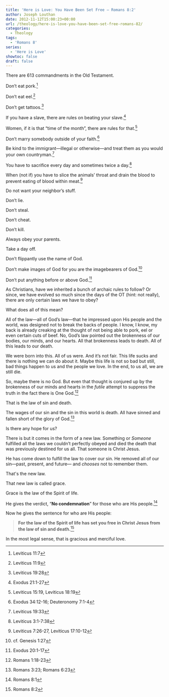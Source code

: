 ```yaml
---
title: 'Here is Love: You Have Been Set Free – Romans 8:2'
author: Joseph Louthan
date: 2012-11-12T15:00:23+00:00
url: /theology/here-is-love-you-have-been-set-free-romans-82/
categories:
  - Theology
tags:
  - 'Romans 8'
series:
  - 'Here is Love'
showtoc: false
draft: false
---
```

There are 613 commandments in the Old Testament.

Don’t eat pork.[^2]

Don’t eat eel.[^3]

Don’t get tattoos.[^4]

If you have a slave, there are rules on beating your slave.[^5]

Women, if it is that “time of the month”, there are rules for that.[^6]

Don’t marry somebody outside of your faith.[^7]

Be kind to the immigrant—illegal or otherwise—and treat them as you would your own countryman.[^8]

You have to sacrifice every day and sometimes twice a day.[^9]

When (not if) you have to slice the animals’ throat and drain the blood to prevent eating of blood within meat.[^10]

Do not want your neighbor’s stuff.

Don’t lie.

Don’t steal.

Don’t cheat.

Don’t kill.

Always obey your parents.

Take a day off.

Don’t flippantly use the name of God.

Don’t make images of God for you are the imagebearers of God.[^11]

Don’t put anything before or above God.[^12]

As Christians, have we inherited a bunch of archaic rules to follow? Or since, we have evolved so much since the days of the OT (hint: not really), there are only certain laws we have to obey?

What does all of this mean?

All of the law—all of God’s law—that he impressed upon His people and the world, was designed not to break the backs of people. I know, I know, my back is already creaking at the thought of not being able to pork, eel or even certain cuts of beef. No, God’s law pointed out the brokenness of our bodies, our minds, and our hearts. All that brokenness leads to death. All of this leads to our death.

We were born into this. All of us were. And it’s not fair. This life sucks and there is nothing we can do about it. Maybe this life is not so bad but still, bad things happen to us and the people we love. In the end, to us all, we are still die.

So, maybe there is no God. But even that thought is conjured up by the brokenness of our minds and hearts in the _futile_ attempt to suppress the truth in the fact there is One God.[^13]

That is the law of sin and death.

The wages of our sin and the sin in this world is death. All have sinned and fallen short of the glory of God.[^14]

Is there any hope for us?

There is but it comes in the form of a new law. Something or _Someone_ fulfilled all the laws we couldn’t perfectly obeyed and died the death that was previously destined for us all. That someone is Christ Jesus.

He has come down to fulfill the law to cover our sin. He removed all of our sin—past, present, and future— and _chooses_ not to remember them.

That's the new law.

That new law is called grace.

Grace is the law of the Spirit of life.

He gives the verdict, “**No condemnation**” for those who are His people.[^15]

Now he gives the sentence for who are His people:

> **For the law of the Spirit of life has set you free in Christ Jesus from the law of sin and death.**[^16]

In the most legal sense, that is gracious and merciful love.

[^2]: Leviticus 11:7
[^3]: Leviticus 11:9
[^4]: Leviticus 19:28
[^5]: Exodus 21:1-27
[^6]: Leviticus 15:19, Leviticus 18:19
[^7]: Exodus 34:12-16; Deuteronomy 7:1-4
[^8]: Leviticus 19:33
[^9]: Leviticus 3:1-7:38
[^10]: Leviticus 7:26-27, Leviticus 17:10-12
[^11]: cf. Genesis 1:27
[^12]: Exodus 20:1-17
[^13]: Romans 1:18-23
[^14]: Romans 3:23; Romans 6:23
[^15]: Romans 8:1
[^16]: Romans 8:2